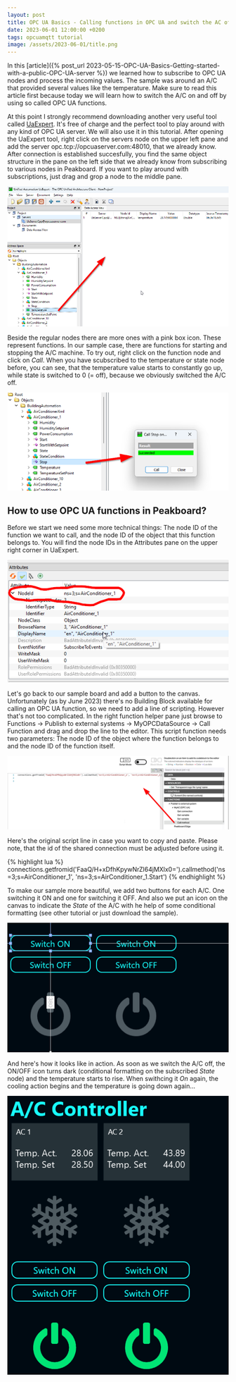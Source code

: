 ```yaml
---
layout: post
title: OPC UA Basics - Calling functions in OPC UA and switch the AC off
date: 2023-06-01 12:00:00 +0200
tags: opcuamqtt tutorial
image: /assets/2023-06-01/title.png
---
```

 In this [article]({% post_url 2023-05-15-OPC-UA-Basics-Getting-started-with-a-public-OPC-UA-server %}) we learned how to subscribe to OPC UA nodes and process the incoming values. The sample was around an A/C that provided several values like the temperature. Make sure to read this article first because today we will learn how to switch the A/C on and off by using so called OPC UA functions.

 At this point I strongly recommend downloading another very useful tool called [UaExpert](https://www.unified-automation.com/products/development-tools/uaexpert.html). It's free of charge and the perfect tool to play around with any kind of OPC UA server. We will also use it in this tutorial.
 After opening the UaExpert tool, right click on the servers node on the upper left pane and add the server opc.tcp://opcuaserver.com:48010, that we already know. After connection is established succesfully, you find the same object structure in the pane on the left side that we already know from subscribing to various nodes in Peakboard. If you want to play around with subscriptions, just drag and grop a node to the middle pane.

![image](/assets/2023-06-01/010.png)

Beside the regular nodes there are more ones with a pink box icon. These represent functions. In our sample case, there are functions for starting and stopping the A/C machine. To try out, right click on the function node and click on _Call_. When you have scubscribed to the temperature or state node before, you can see, that the temperature value starts to constantly go up, while state is switched to 0 (= off), because we obviously switched the A/C off.

![image](/assets/2023-06-01/020.png)

## How to use OPC UA functions in Peakboard?

Before we start we need some more technical things: The node ID of the function we want to call, and the node ID of the object that this function belongs to. You will find the node IDs in the Attributes pane on the upper right corner in UaExpert.

![image](/assets/2023-06-01/030.png)

Let's go back to our sample board and add a button to the canvas. Unfortunately (as by June 2023) there's no Building Block available for calling an OPC UA function, so we need to add a line of scripting. However that's not too complicated. In the right function helper pane just browse to Functions -> Publish to external systems -> MyOPCDataSource -> Call Function and drag and drop the line to the editor.
This script function needs two parameters: The node ID of the object where the function belongs to and the node ID of the function itself.

![image](/assets/2023-06-01/040.png)

Here's the original script line in case you want to copy and paste. Please note, that the id of the shared connection must be adjusted before using it.

{% highlight lua %}
connections.getfromid('FaaQ/H+xDfhKpywNrZl64jMXlx0=').callmethod('ns=3;s=AirConditioner_1', 'ns=3;s=AirConditioner_1.Start')
{% endhighlight %}

To make our sample more beautiful, we add two buttons for each A/C. One switching it ON and one for switching it OFF. And also we put an icon on the canvas to indicate the _State_ of the A/C with he help of some conditional formatting (see other tutorial or just download the sample).

![image](/assets/2023-06-01/050.png)

And here's how it looks like in action. As soon as we switch the A/C off, the ON/OFF icon turns dark (conditional formatting on the subscribed _State_ node) and the temperature starts to rise. When swithcing it _On_ again, the cooling action begins and the temperature is going down again...

![image](/assets/2023-06-01/060.gif)



